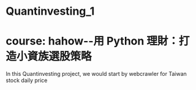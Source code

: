 # Quantinvesting_1 
# course: hahow--用 Python 理財：打造小資族選股策略
In this Quantinvesting project, we would start by webcrawler for Taiwan stock daily price 
